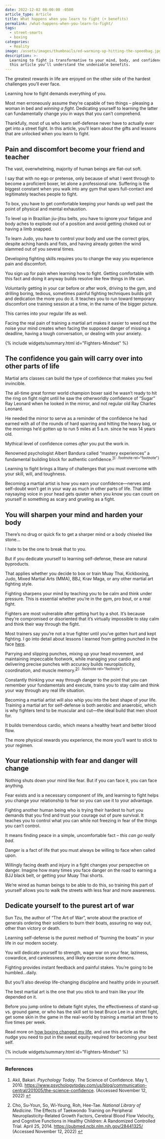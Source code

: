 ```yaml
---
date: 2022-12-02 08:00:00 -0500
article_type: Article
title: What happens when you learn to fight (+ benefits)
permalink: /what-happens-when-you-learn-to-fight/
tags:
  - street-smarts
  - boxing
categories:
  - Reality
image: /assets/images/thumbnails/ed-warming-up-hitting-the-speedbag.jpg
description: >-
  Learning to fight is transformative to your mind, body, and confidence. In
  this article you’ll understand the undeniable benefits.
---
```

The greatest rewards in life are enjoyed on the other side of the hardest challenges you’ll ever face.

Learning how to fight demands everything of you.

Most men erroneously assume they’re capable of two things – pleasing a woman in bed and *winning a fight*. Dedicating yourself to learning the latter can fundamentally change you in ways that you can’t comprehend.

Thankfully, most of us who learn self-defense never have to actually ever get into a street fight. In this article, you’ll learn about the gifts and lessons that are unlocked when you learn to fight.

## Pain and discomfort become your friend and teacher

The vast, overwhelming, majority of human beings are flat-out soft.

I say that with no ego or pretense, only because of what I went through to become a proficient boxer, let alone a professional one. Suffering is the biggest constant when you walk into any gym that spars full-contact and legitimately teaches people to fight.

To box, you have to get comfortable keeping your hands up well past the point of physical and mental exhaustion.

To level up in Brazilian jiu-jitsu belts, you have to ignore your fatigue and body aches to explode out of a position and avoid getting choked out or having a limb snapped.

To learn Judo, you have to control your body and use the correct grips, despite aching hands and fists, and having already gotten the wind slammed out of you several times.

Developing fighting skills requires you to change the way you experience pain and discomfort.

You sign up for pain when learning how to fight. Getting comfortable with this fact and doing it anyway builds resolve like few things in life can.

Voluntarily getting in your car before or after work, driving to the gym, and drilling boring, tedious, sometimes painful fighting techniques builds grit and dedication the more you do it. It teaches you to run toward temporary discomfort one training session at a time, in the name of the bigger picture.

This carries into your regular life as well.

Facing the real pain of training a martial art makes it easier to weed out the noise your mind creates when facing the supposed danger of missing a deadline, having a tough conversation, or dealing with your anxiety.

{% include widgets/summary.html id="Fighters-Mindset" %}

## The confidence you gain will carry over into other parts of life

Martial arts classes can build the type of confidence that makes you feel invincible.

The all-time great former world champion boxer said he wasn’t ready to hit the ring on fight night until he saw the otherworldly confidence of “Sugar” Ray Leonard when he looked in the mirror, and not regular old Ray Charles Leonard.

He needed the mirror to serve as a reminder of the confidence he had earned with all of the rounds of hard sparring and hitting the heavy bag, or the mornings he’d gotten up to run 5 miles at 5 a.m. since he was 14 years old.

Mythical level of confidence comes *after* you put the work in.

Renowned psychologist Albert Bandura called “mastery experiences” a fundamental building block for authentic confidence.<sup>[1](#fn:1){: .footnote rel="footnote"}</sup>

Learning to fight brings a litany of challenges that you must overcome with your skill, will, and toughness.

Becoming a martial artist is how you earn your confidence—nerves and self-doubt won’t get in your way as much in other parts of life. That little naysaying voice in your head gets quieter when you know you can count on yourself in something as scary and grueling as a fight.

## You will sharpen your mind and harden your body

There’s no drug or quick fix to get a sharper mind or a body chiseled like stone…

I hate to be the one to break that to you.

But if you dedicate yourself to learning self-defense, these are natural byproducts.

That applies whether you decide to box or train Muay Thai, Kickboxing, Judo, Mixed Martial Arts (MMA), BBJ, Krav Maga, or any other martial art fighting style.

Fighting sharpens your mind by teaching you to be calm and think under pressure. This is essential whether you’re in the gym, pro bout, or a real fight.

Fighters are most vulnerable after getting hurt by a shot. It’s because they’re compromised or disoriented that it’s virtually impossible to stay calm and think their way through the fight.

Most trainers say you’re not a true fighter until you’ve gotten hurt and kept fighting. I go into detail about lessons I learned from getting punched in the face [here](https://edlatimore.com/5-lessons-from-getting-punched-in-the-face/).

Parrying and slipping punches, mixing up your head movement, and maintaining impeccable footwork, while managing your cardio and delivering precise punches with accuracy builds neuroplasticity, coordination, and muscle memory.<sup>[2](#fn:2){: .footnote rel="footnote"}</sup>

Constantly thinking your way through danger to the point that you can remember your fundamentals and execute, trains you to stay calm and think your way through any real life situation.

Becoming a martial artist will also whip you into the best shape of your life. Training a martial art for self-defense is both aerobic and anaerobic, which is why fighters tend to be muscular and cut—the ideal build that men shoot for.

It builds tremendous cardio, which means a healthy heart and better blood flow.

The more physical rewards you experience, the more you’ll want to stick to your regimen.

## Your relationship with fear and danger will change

Nothing shuts down your mind like fear. But if you can face it, you can face anything.

Fear exists and is a necessary component of life, and learning to fight helps you change your relationship to fear so you can use it to your advantage.

Fighting another human being who is trying their hardest to hurt you demands that you find and trust your courage out of pure survival. It teaches you to control what you can while not freezing in fear of the things you can’t control.

It means finding peace in a simple, uncomfortable fact – *this can go really bad*.

Danger is a fact of life that you must always be willing to face when called upon.

Willingly facing death and injury in a fight changes your perspective on danger. Imagine how many times you face danger on the road to earning a BJJ black belt, or getting your Muay Thai shorts.

We’re wired as human beings to be able to do this, so training this part of yourself allows you to walk the streets with less fear and more awareness.

## Dedicate yourself to the purest art of war

Sun Tzu, the author of “The Art of War”, wrote about the practice of generals ordering their soldiers to burn their boats, assuring no way out, other than victory or death.

Learning self-defense is the purest method of “burning the boats” in your life in our modern society.

You will dedicate yourself to strength, wage war on your fear, laziness, cowardice, and carelessness, and likely exorcise some demons.

Fighting provides instant feedback and painful stakes. You’re going to be humbled…daily.

But you’ll also develop life-changing discipline and healthy pride in yourself.

The best martial art is the one that you stick to and train like your life depended on it.

Before you jump online to debate fight styles, the effectiveness of stand-up vs. ground game, or who has the skill set to beat Bruce Lee in a street fight, get some skin in the game in the real-world by training a martial art three to five times per week.

Read more on [how boxing changed my life](https://edlatimore.com/boxing-benefits/), and use this article as the nudge you need to put in the sweat equity required for becoming your best self.

{% include widgets/summary.html id="Fighters-Mindset" %}

---

### References

<div class="footnotes"><ol><li><p>Akil, Bakari. <em>Psychology Today</em>. The Science of Confidence. May 1, 2010. <a href="https://www.psychologytoday.com/us/blog/communication-central/201005/the-science-confidence">https://www.psychologytoday.com/us/blog/communication-central/201005/the-science-confidence</a>. (Accessed November 12, 2022)&nbsp;<a class="reversefootnote" href="#fnref:1">↩</a></p></li><li><p>Cho, Su-Youn, So, Wi-Young, Roh, Hee-Tae. <em>National Library of Medicine</em>. The Effects of Taekwondo Training on Peripheral Neuroplasticity-Related Growth Factors, Cerebral Blood Flow Velocity, and Cognitive Functions in Healthy Children: A Randomized Controlled Trial. April 25, 2014. <a href="https://pubmed.ncbi.nlm.nih.gov/28441325/">https://pubmed.ncbi.nlm.nih.gov/28441325/</a> (Accessed November 12, 2022)&nbsp;<a class="reversefootnote" href="#fnref:2">↩</a></p></li></ol></div>